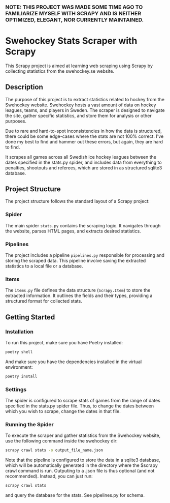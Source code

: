 ### NOTE: THIS PROJECT WAS MADE SOME TIME AGO TO FAMILIARIZE MYSELF WITH SCRAPY AND IS NEITHER OPTIMIZED, ELEGANT, NOR CURRENTLY MAINTAINED.

# Swehockey Stats Scraper with Scrapy

This Scrapy project is aimed at learning web scraping using Scrapy by collecting statistics from the swehockey.se website.

## Description

The purpose of this project is to extract statistics related to hockey from the Swehockey website. Swehockey hosts a vast amount of data on hockey leagues, teams, and players in Sweden. The scraper is designed to navigate the site, gather specific statistics, and store them for analysis or other purposes.

Due to rare and hard-to-spot inconsistencies in how the data is structured, there could be some edge-cases where the stats are not 100% correct. I've done my best to find and hammer out these errors, but again, they are hard to find.

It scrapes all games across all Swedish ice hockey leagues between the dates specified in the stats.py spider, and includes data from everything to penalties, shootouts and referees, which are stored in as structured sqlite3 database. 

## Project Structure

The project structure follows the standard layout of a Scrapy project:

### Spider

The main spider `stats.py` contains the scraping logic. It navigates through the website, parses HTML pages, and extracts desired statistics. 

### Pipelines

The project includes a pipeline `pipelines.py` responsible for processing and storing the scraped data. This pipeline involve saving the extracted statistics to a local file or a database.

### Items

The `items.py` file defines the data structure (`Scrapy.Item`) to store the extracted information. It outlines the fields and their types, providing a structured format for collected stats.

## Getting Started

### Installation

To run this project, make sure you have Poetry installed:

```bash
poetry shell
```

And make sure you have the dependencies installed in the virtual environment:

```bash
poetry install
```
### Settings

The spider is configured to scrape stats of games from the range of dates specified in the stats.py spider file. Thus, to change the dates between which you wish to scrape, change the dates in that file.

### Running the Spider

To execute the scraper and gather statistics from the Swehockey website, use the following command inside the swehockey dir:

```bash
scrapy crawl stats -o output_file_name.json
```

Note that the pipeline is configured to store the data in a sqlite3 database, which will be automatically generated in the directory where the $scrapy crawl command is run. Outputing to a .json file is thus optional (and not recommended). Instead, you can just run:

```bash
scrapy crawl stats
```

and query the database for the stats. See pipelines.py for schema.



